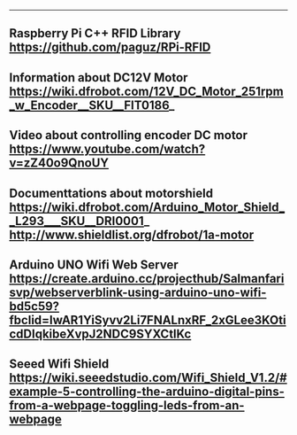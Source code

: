 -------------------------------
Raspberry Pi C++ RFID Library
https://github.com/paguz/RPi-RFID
-------------------------------
Information about DC12V Motor
https://wiki.dfrobot.com/12V_DC_Motor_251rpm_w_Encoder__SKU__FIT0186_
-------------------------------
Video about controlling encoder DC motor
https://www.youtube.com/watch?v=zZ40o9QnoUY
-------------------------------
Documenttations about motorshield
https://wiki.dfrobot.com/Arduino_Motor_Shield__L293___SKU__DRI0001_
http://www.shieldlist.org/dfrobot/1a-motor
----------------
Arduino UNO Wifi Web Server
https://create.arduino.cc/projecthub/Salmanfarisvp/webserverblink-using-arduino-uno-wifi-bd5c59?fbclid=IwAR1YiSyvv2Li7FNALnxRF_2xGLee3KOticdDIqkibeXvpJ2NDC9SYXCtlKc
---------------------
Seeed Wifi Shield
https://wiki.seeedstudio.com/Wifi_Shield_V1.2/#example-5-controlling-the-arduino-digital-pins-from-a-webpage-toggling-leds-from-an-webpage
-------------------------------

